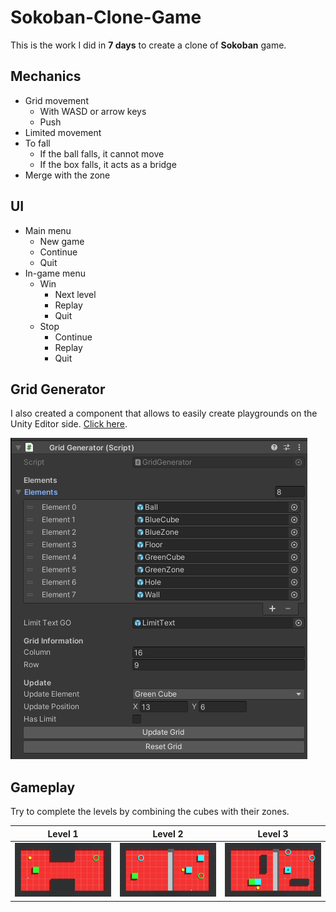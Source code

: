 # Sokoban-Clone-Game
This is the work I did in **7 days** to create a clone of **Sokoban** game.

## Mechanics
* Grid movement
  * With WASD or arrow keys
  * Push
* Limited movement
* To fall
  * If the ball falls, it cannot move
  * If the box falls, it acts as a bridge
* Merge with the zone
## UI
  * Main menu
    * New game
    * Continue
    * Quit
  * In-game menu
    * Win
      * Next level
      * Replay
      * Quit
    * Stop
      * Continue
      * Replay
      * Quit

## Grid Generator
I also created a component that allows to easily create playgrounds on the Unity Editor side. [Click here](Assets/Scripts/GridGenerator).

![Grid Generator](/VideosAndPhotos/Grid-Generator.png)

## Gameplay
Try to complete the levels by combining the cubes with their zones.

Level 1 | Level 2 | Level 3
------------ | ------------- | -------------
![](VideosAndPhotos/Sokoban-Level-1.gif) | ![](VideosAndPhotos/Sokoban-Level-2.gif) | ![](VideosAndPhotos/Sokoban-Level-3.gif)

